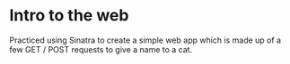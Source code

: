 # Intro to the web

Practiced using Sinatra to create a simple web app which is made up of a few GET / POST requests to give a name to a cat.